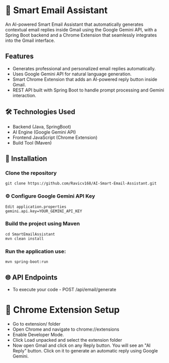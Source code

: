 # 🤖 Smart Email Assistant

An AI-powered Smart Email Assistant that automatically generates contextual email replies inside Gmail using the Google Gemini API, with a Spring Boot backend and a Chrome Extension that seamlessly integrates into the Gmail interface.

## Features
- Generates professional and personalized email replies automatically.
- Uses Google Gemini API for natural language generation.
- Smart Chrome Extension that adds an AI-powered reply button inside Gmail.
- REST API built with Spring Boot to handle prompt processing and Gemini interaction.

## 🛠️ Technologies Used
- Backend (Java, SpringBoot)
- AI Engine (Google Gemini API)
- Frontend JavaScript (Chrome Extension)
- Build Tool (Maven)

## 💾 Installation
### Clone the repository
    git clone https://github.com/Ravicv168/AI-Smart-Email-Assistant.git

### ⚙️ Configure Google Gemini API Key
    Edit application.properties
    gemini.api.key=YOUR_GEMINI_API_KEY
  
### Build the project using Maven
    cd SmartEmailAssistant
    mvn clean install

### Run the application use:
    mvn spring-boot:run

## 🌐 API Endpoints
- To execute your code - POST /api/email/generate

# 🧩 Chrome Extension Setup
- Go to extension/ folder
- Open Chrome and navigate to chrome://extensions
- Enable Developer Mode.
- Click Load unpacked and select the extension folder
- Now open Gmail and click on any Reply button. You will see an "AI Reply" button. Click on it to generate an automatic reply using Google Gemini.

